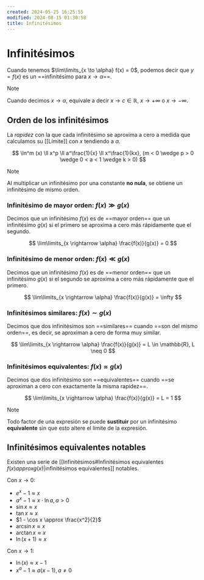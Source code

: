 ```yaml
---
created: 2024-05-25 16:25:55
modified: 2024-08-15 01:30:58
title: Infinitésimos
---
```


# Infinitésimos

Cuando tenemos $\lim\limits_{x \to \alpha} f(x) = 0$, podemos decir que $y = f(x)$ es un ==infinitésimo para $x \rightarrow \alpha$==.

> [!note]
> Cuando decimos $x \rightarrow \alpha$, equivale a decir $x \rightarrow c \in \mathbb{R}$, $x \rightarrow +\infty$ o $x \rightarrow -\infty$.

## Orden de los infinitésimos

La *rapidez* con la que cada infinitésimo se aproxima a cero a medida que calculamos su [[Límite]] con $x$ tendiendo a $\alpha$.

$$
\ln^m (x) \ll x^p \ll a^\frac{1}{x} \ll x^\frac{1}{kx}, (m < 0 \wedge p > 0 \wedge 0 < a < 1 \wedge k > 0)
$$

> [!note]
> Al multiplicar un infinitésimo por una constante **no nula**, se obtiene un infinitésimo de mismo orden.

### Infinitésimo de mayor orden: $f(x) \gg g(x)$

Decimos que un infinitésimo $f(x)$ es de ==mayor orden== que un infinitésimo $g(x)$ si el primero se aproxima a cero más rápidamente que el segundo.

$$
\lim\limits_{x \rightarrow \alpha} \frac{f(x)}{g(x)} = 0
$$

### Infinitésimo de menor orden: $f(x) \ll g(x)$

Decimos que un infinitésimo $f(x)$ es de ==menor orden== que un infinitésimo $g(x)$ si el segundo se aproxima a cero más rápidamente que el primero.

$$
\lim\limits_{x \rightarrow \alpha} \frac{f(x)}{g(x)} = \infty
$$

### Infinitésimos similares: $f(x) \sim g(x)$

Decimos que dos infinitésimos son ==similares== cuando ==son del mismo orden==, es decir, se aproximan a cero de forma muy similar.

$$
\lim\limits_{x \rightarrow \alpha} \frac{f(x)}{g(x)} = L \in \mathbb{R}, L \neq 0
$$

### Infinitésimos equivalentes: $f(x) \approx g(x)$

Decimos que dos infinitésimo son ==equivalentes== cuando ==se aproximan a cero con exactamente la misma rapidez==.

$$
\lim\limits_{x \rightarrow \alpha} \frac{f(x)}{g(x)} = L = 1
$$

> [!note]
> Todo factor de una expresión se puede **sustituir** por un infinitésimo **equivalente** sin que esto altere el límite de la expresión.

## Infinitésimos equivalentes notables

Existen una serie de [[Infinitésimos#Infinitésimos equivalentes $f(x) approx g(x)$|infinitésimos equivalentes]] notables.

Con $x \to 0$:

- $e^x - 1 \approx x$
- $a^x - 1 \approx x \cdot \ln a, a > 0$
- $\sin x \approx x$
- $\tan x \approx x$
- $1 - \cos x \approx \frac{x^2}{2}$
- $\arcsin x \approx x$
- $\arctan x \approx x$
- $\ln(x + 1) \approx x$

Con $x \to 1$:

- $\ln(x) \approx x - 1$
- $x^a - 1 \approx a(x - 1), a \neq 0$

